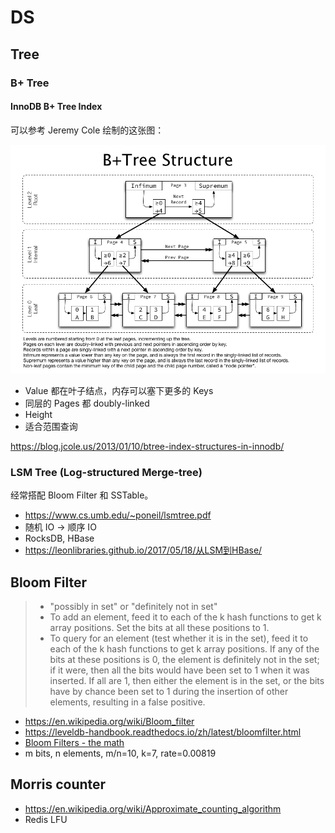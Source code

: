 # DS

## Tree

### B+ Tree

#### InnoDB B+ Tree Index

可以参考 Jeremy Cole 绘制的这张图：

![](B_Tree_Structure.png)

- Value 都在叶子结点，内存可以塞下更多的 Keys
- 同层的 Pages 都 doubly-linked
- Height
- 适合范围查询

https://blog.jcole.us/2013/01/10/btree-index-structures-in-innodb/

### LSM Tree (Log-structured Merge-tree)

经常搭配 Bloom Filter 和 SSTable。

- https://www.cs.umb.edu/~poneil/lsmtree.pdf
- 随机 IO -> 顺序 IO
- RocksDB, HBase
- https://leonlibraries.github.io/2017/05/18/从LSM到HBase/

## Bloom Filter

> - "possibly in set" or "definitely not in set"
> - To add an element, feed it to each of the k hash functions to get k array positions. Set the bits at all these positions to 1.
> - To query for an element (test whether it is in the set), feed it to each of the k hash functions to get k array positions. If any of the bits at these positions is 0, the element is definitely not in the set; if it were, then all the bits would have been set to 1 when it was inserted. If all are 1, then either the element is in the set, or the bits have by chance been set to 1 during the insertion of other elements, resulting in a false positive.

- https://en.wikipedia.org/wiki/Bloom_filter
- https://leveldb-handbook.readthedocs.io/zh/latest/bloomfilter.html
- [Bloom Filters - the math](https://web.archive.org/web/20210301224639/http://pages.cs.wisc.edu/~cao/papers/summary-cache/node8.html)
- m bits, n elements, m/n=10, k=7, rate=0.00819

## Morris counter

- https://en.wikipedia.org/wiki/Approximate_counting_algorithm
- Redis LFU
